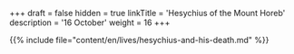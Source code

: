 +++
draft = false
hidden = true
linkTitle = 'Hesychius of the Mount Horeb'
description = '16 October'
weight = 16
+++

{{% include file="content/en/lives/hesychius-and-his-death.md" %}}
